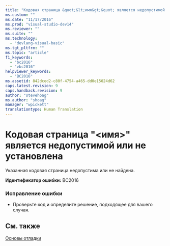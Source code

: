 ```yaml
---
title: "Кодовая страница &quot;&lt;имя&gt;&quot; является недопустимой или не установлена | Microsoft Docs"
ms.custom: ""
ms.date: "11/17/2016"
ms.prod: "visual-studio-dev14"
ms.reviewer: ""
ms.suite: ""
ms.technology: 
  - "devlang-visual-basic"
ms.tgt_pltfrm: ""
ms.topic: "article"
f1_keywords: 
  - "bc2016"
  - "vbc2016"
helpviewer_keywords: 
  - "BC2016"
ms.assetid: 842dced2-c80f-4754-a465-dd0e15024d62
caps.latest.revision: 9
caps.handback.revision: 9
author: "stevehoag"
ms.author: "shoag"
manager: "wpickett"
translationtype: Human Translation
---
```

# Кодовая страница &quot;&lt;имя&gt;&quot; является недопустимой или не установлена
Указанная кодовая страница недопустима или не найдена.  
  
 **Идентификатор ошибки:** BC2016  
  
### Исправление ошибки  
  
-   Проверьте код и определите решение, подходящее для вашего случая.  
  
## См. также  
 [Основы отладки](/visual-studio/debugger/debugger-basics)